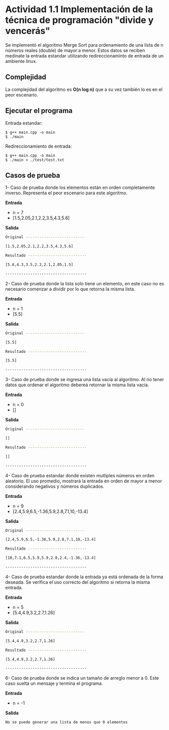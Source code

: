 # Actividad 1.1 Implementación de la técnica de programación "divide y vencerás"

Se implementó el algoritmo Merge Sort para ordenamiento de una lista de n números reales (double) de mayor a menor. Estos datos se reciben medinate la entrada estandar utilizando redireccionaminto de entrada de un ambiente linux.

## Complejidad

La complejidad del algoritmo es **O(n log n)** que a su vez también lo es en el peor escenario.

## Ejecutar el programa
Entrada estandar:
```
$ g++ main.cpp -o main
$ ./main
```

Redireccionamiento de entrada:
```
$ g++ main.cpp -o main
$ ./main < ./test/test.txt
```

## Casos de prueba

1- Caso de prueba donde los elementos están en orden completamente inverso. Representa el peor escenario para este algoritmo.

**Entrada**
- n = 7 
- [1.5,2.05,2.1,2.2,3.5,4.3,5.6]

**Salida**
```bash
Original --------------------------

[1.5,2.05,2.1,2.2,3.5,4.3,5.6]

Resultado --------------------------

[5.6,4.3,3.5,2.2,2.1,2.05,1.5]

------------------------------------
```

2- Caso de prueba donde la lista solo tiene un elemento, en este caso no es necesario comenzar a dividir por lo que retorna la misma lista.

**Entrada**

- n = 1
- [5.5] 

**Salida**

```bash
Original --------------------------

[5.5]

Resultado --------------------------

[5.5]

------------------------------------
```

3- Caso de prueba donde se ingresa una lista vacía al algoritmo. Al no tener datos que ordenar el algoritmo debereá retornar la misma lista vacía.

**Entrada**
- n = 0
- []

**Salida**

```bash
Original --------------------------

[]

Resultado --------------------------

[]

------------------------------------
```

4- Caso de prueba estandar donde existen mutliples números en orden aleatorio. El uso promedio, mostrará la entrada en orden de mayor a menor considerando negativos y números duplicados.

**Entrada**
- n = 9
- [2.4,5.9,6.5,-1.36,5.9,2.8,7.1,10,-13.4] 

**Salida**
```bash
Original --------------------------

[2.4,5.9,6.5,-1.36,5.9,2.8,7.1,10,-13.4]

Resultado --------------------------

[10,7.1,6.5,5.9,5.9,2.8,2.4,-1.36,-13.4]

------------------------------------
```

4- Caso de prueba estandar donde la entrada ya está ordenada de la forma deseada. Se verifica el uso correcto del algoritmo si retorna la misma entrada.

**Entrada**
- n = 5
- [5.4,4.9,3.2,2.7,1.26] 

**Salida**
```bash
Original --------------------------

[5.4,4.9,3.2,2.7,1.26]

Resultado --------------------------

[5.4,4.9,3.2,2.7,1.26]

------------------------------------
```

6- Caso de prueba donde se indica un tamaño de arreglo menor a 0. Este caso suelta un mensaje y termina el programa.

**Entrada**
- n = -1

**Salida**

```
No se puede generar una lista de menos que 0 elementos
```
